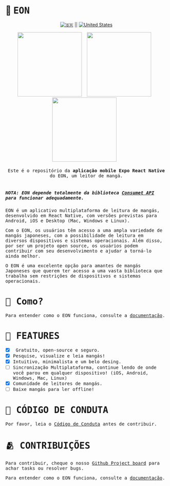 # 📖 <samp>EON</samp>

<div align = "center">

[![🇧🇷](https://raw.githubusercontent.com/stevenrskelton/flag-icon/master/png/16/country-4x3/br.png "Português")](https://github.com/saulojoab/eon/blob/main/docs/portuguese/README.md) || [![United States](https://raw.githubusercontent.com/stevenrskelton/flag-icon/master/png/16/country-4x3/us.png "United States")](https://github.com/saulojoab/eon/blob/main/README.md)

</div>
<div align="center">
<img src="https://github.com/saulojoab/eon/assets/37988252/ffb79b85-60b6-4515-9c8f-3fdb3869b9cb" width="200px" />&nbsp;&nbsp;&nbsp; 
<img src="https://github.com/saulojoab/eon/assets/37988252/ccc13594-d484-48e6-8daa-d803268e1342" width="200px" />&nbsp;&nbsp;&nbsp; 
<img src="https://github.com/saulojoab/eon/assets/37988252/833c0998-de4c-4da3-a87b-c80d57206f76" width="200px" />&nbsp;&nbsp;&nbsp;
</div>
<br/>
<div align="center">
<samp>
  Este é o repositório da <b> aplicação mobile Expo React Native</b> do EON, um leitor de mangá.
</samp>
</div>
<br/>

##### <samp>_NOTA: EON depende totalmente da biblioteca [Consumet API](https://github.com/consumet/consumet.ts) para funcionar adequadamente._</samp>

<samp>EON é um aplicativo multiplataforma de leitura de mangás, desenvolvido em React Native, com versões previstas para Android, iOS e Desktop (Mac, Windows e Linux).</samp>

<samp>Com o EON, os usuários têm acesso a uma ampla variedade de mangás japoneses, com a possibilidade de leitura em diversos dispositivos e sistemas operacionais. Além disso, por ser um projeto open source, os usuários podem contribuir com seu desenvolvimento e ajudar a torná-lo ainda melhor.</samp>

<samp>O EON é uma excelente opção para amantes de mangás Japoneses que querem ter acesso a uma vasta biblioteca que trabalha sem restrições de dispositivos e sistemas operacionais.</samp>

# <samp>🤔 Como?</samp>

<samp>Para entender como o EON funciona, consulte a  [documentação](https://github.com/saulojoab/eon/blob/main/docs/HOW_IT_WORKS.md).</samp>

# <samp>🤠 FEATURES</samp>

- [x] <samp> Gratuito, open-source e seguro.</samp>
- [x] <samp>Pesquise, visualize e leia mangás!</samp>
- [x] <samp>Intuitivo, minimalista e um belo desing.</samp>
- [ ] <samp>Sincronização Multiplataforma, continue lendo de onde você parou em qualquer dispositivo! (iOS, Android, Windows, Mac, Linux)</samp>
- [x] <samp>Comunidade de leitores de mangás.</samp>
- [ ] <samp>Baixe mangás para ler offline!</samp>

# <samp>🤝 CÓDIGO DE CONDUTA</samp>

<samp>Por favor, leia o [Código de Conduta](https://github.com/saulojoab/eon/blob/main/CODE_OF_CONDUCT.md) antes de contribuir.</samp>

# <samp>🫂 CONTRIBUIÇÕES </samp>

<samp>Para contribuir, cheque o nosso [Github Project board](https://github.com/users/saulojoab/projects/2/views/1) para achar tasks ou resolver bugs.</samp>

<samp>Para entender como o EON funciona, consulte a  [documentação](https://github.com/saulojoab/eon/blob/main/docs/HOW_IT_WORKS.md).</samp>
